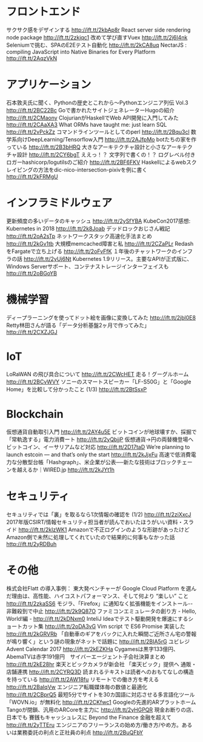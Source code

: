 

# フロントエンド
サクサク感をデザインする http://ift.tt/2kbAp8r
React server side rendering node package http://ift.tt/2zkjqc1
改めて学び直すVuex http://ift.tt/2j6I4nk
Seleniumで挑む、SPAのE2Eテスト自動化 http://ift.tt/2kCA8uq
NectarJS : compiling JavaScript into Native Binaries for Every Platform http://ift.tt/2AqzVkN

# アプリケーション
石本敦夫氏に聞く、Pythonの歴史とこれから〜Pythonエンジニア列伝 Vol.3 http://ift.tt/2BC22Bc
Goで書かれたサイトジェネレーターHugoの紹介 http://ift.tt/2CMaony
ClojurianがHaskellでWeb API開発に入門してみた http://ift.tt/2CAaXA3
What ORMs have taught me: just learn SQL http://ift.tt/2vPckZz
コマンドラインツールとしてのperl http://ift.tt/2Bqu3cl
数学系向けDeepLearning/Tensorflow入門 http://ift.tt/2AJfpMo
botたちの家を作っている http://ift.tt/2B3bHRQ
大きなアーキテクチャ設計と小さなアーキテクチャ設計 http://ift.tt/2CY6bgT
ええっ！？ 文字列で書くの！？ ログレベル付きロガーhashicorp/logutilsのご紹介 http://ift.tt/2BF6FKV
Haskellによるwebスクレイピングの方法をdic-nico-intersection-pixivを例に書く http://ift.tt/2kFRMgU

# インフラミドルウェア
更新頻度の多いデータのキャッシュ http://ift.tt/2ySfYBA
KubeCon2017感想: Kubernetes in 2018 http://ift.tt/2k8Joab
デッドロックおじさん戦記 http://ift.tt/2oA2sTp
ネットワークスタック高速化手法まとめ http://ift.tt/2kGv1tb
大規模memcached障害と私 http://ift.tt/2CZaPLr
RedashをFargateで立ち上げる http://ift.tt/2oFvFfK
１年後のチャットワークのインフラの話 http://ift.tt/2yUj6Nt
Kubernetes 1.9リリース。主要なAPIが正式版に、Windows Serverサポート、コンテナストレージインターフェイスも http://ift.tt/2oBGoYB

# 機械学習
ディープラーニングを使ってドット絵を画像に変換してみた http://ift.tt/2jbl0E8
Retty林田さんが語る「データ分析基盤2ヶ月で作ってみた」 http://ift.tt/2CXZJGJ

# IoT
LoRaWAN の飛び具合について http://ift.tt/2CWcHET
走る！グーグルホーム http://ift.tt/2BCvWVY
ソニーのスマートスピーカー「LF-S50G」と「Google Home」を比較して分かったこと (1/3) http://ift.tt/2BtSsxP

# Blockchain
仮想通貨自動取引入門 http://ift.tt/2AY4u5E
ビットコインが地球壊すか、採掘で「常軌逸する」電力消費ート http://ift.tt/2yQbjjP
仮想通貨→円の両替機登場へ ビットコイン、イーサリアムなど対応 http://ift.tt/2D17taD
We’re planning to launch estcoin — and that’s only the start http://ift.tt/2kJjxFu
高速で低消費電力な分散型台帳「Hashgraph」、米企業が公表──新たな技術はブロックチェーンを越えるか｜WIRED.jp http://ift.tt/2kJYt1h

# セキュリティ
セキュリティでは「裏」を取るなら1次情報の確認を (1/2) http://ift.tt/2ziXxcJ
2017年版CSIRT/情報セキュリティ担当者が読んでおいたほうがいい資料・スライド http://ift.tt/2kIzWK1
Amazonで不正ログインのような形跡があったけどAmazon側で未然に処理してくれていたので結果的に何事もなかった話 http://ift.tt/2yRDBuh

# その他
株式会社Flatt の導入事例： 東大発ベンチャーが Google Cloud Platform を選んだ理由は、高性能、ハイコストパフォーマンス、そして何より “楽しい” こと http://ift.tt/2zkaSS6
モジラ、「Firefox」に通知なく拡張機能をインストール--非難殺到で中止 http://ift.tt/2k9Q87O
ファミコンエミュレータの創り方 - Hello, World!編 - http://ift.tt/2kDNxm0
InteliJ Ideaでテスト駆動開発を爆速にするショートカット集 http://ift.tt/2oDA3vG
Vim script で ES6 Promise 実装した http://ift.tt/2kGRVRb
「自動車のギアをバックに入れた瞬間ご近所さん宅の警報が鳴り響く」という謎の現象がネットで話題に http://ift.tt/2BIA5rG
ユビレジ Advent Calendar 2017 http://ift.tt/2kEZKHa
Cygamesは黒字133億円、AbemaTVは赤字191億円　サイバーエージェント子会社決算まとめ http://ift.tt/2kE28hr
楽天とビックカメラが新会社 「楽天ビック」提供へ 通販・店舗連携 http://ift.tt/2CYRQ3D
読まれるテキストは読者へのおもてなしの構造を持っている http://ift.tt/2AW18fu
リモートでの働き方を考える http://ift.tt/2BaIqVw
エンジニア転職媒体毎の数値と最適化 http://ift.tt/2CBprQ5
最短5分でサイトを30カ国語に対応させる多言語化ツール「WOVN.io」が無料化 http://ift.tt/2CKfwc1
Googleの先進的ARプラットホームTangoが閉鎖、汎用のARCoreを主力に http://ift.tt/2yHGPQR
現金お断りの店、日本でも 賽銭もキャッシュレスに Beyond the Finance 金融を超えて http://ift.tt/2yTTEru
エンジニアのフリーランスの始め方/働き方/やめ方。あるいは業務委託の利点と正社員の利点 http://ift.tt/2BuQFbY